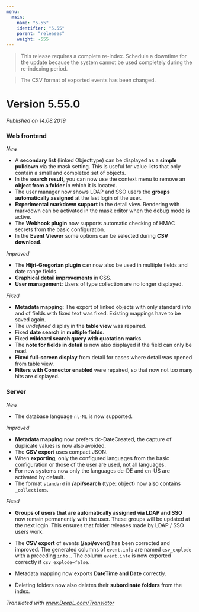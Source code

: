 ```yaml
---
menu:
  main:
    name: "5.55"
    identifier: "5.55"
    parent: "releases"
    weight: -555
---
```


> This release requires a complete re-index. Schedule a downtime for the update because the system cannot be used completely during the re-indexing period.

> The CSV format of exported events has been changed.

# Version 5.55.0

*Published on 14.08.2019*

### Web frontend

*New*

- A **secondary list** (linked Objecttype) can be displayed as a **simple pulldown** via the mask setting. This is useful for value lists that only contain a small and completed set of objects.
- In the **search result**, you can now use the context menu to remove an **object from a folder** in which it is located.
- The user manager now shows LDAP and SSO users the **groups automatically assigned** at the last login of the user.
- **Experimental markdown support** in the detail view. Rendering with markdown can be activated in the mask editor when the debug mode is active.
- The **Webhook plugin** now supports automatic checking of HMAC secrets from the basic configuration.
- In the **Event Viewer** some options can be selected during **CSV download**.

*Improved*

- The **Hijri-Gregorian plugin** can now also be used in multiple fields and date range fields.
- **Graphical detail improvements** in CSS.
- **User management**: Users of type collection are no longer displayed.

*Fixed*

- **Metadata mapping**: The export of linked objects with only standard info and of fields with fixed text was fixed. Existing mappings have to be saved again.
- The *undefined* display in the **table view** was repaired.
- Fixed **date search** in **multiple fields**.
- Fixed **wildcard search query with quotation marks**.
- The **note for fields in detail** is now also displayed if the field can only be read.
- **Fixed full-screen display** from detail for cases where detail was opened from table view.
- **Filters with Connector enabled** were repaired, so that now not too many hits are displayed.

### Server

*New*

- The database language `nl-NL` is now supported.

*Improved*

- **Metadata mapping** now prefers dc-DateCreated, the capture of duplicate values is now also avoided.
- The **CSV expor**t uses compact JSON.
- When **exporting**, only the configured languages from the basic configuration or those of the user are used, not all languages. 
- For new systems now only the languages de-DE and en-US are activated by default. 
- The format `standard` in **/api/search** (type: object) now also contains `_collections`.

*Fixed*

- **Groups of users that are automatically assigned via LDAP and SSO** now remain permanently with the user. These groups will be updated at the next login. This ensures that folder releases made by LDAP / SSO users work.
- The **CSV export** of events (**/api/event**) has been corrected and improved. The generated columns of `event.info` are named `csv_explode` with a preceding `info.`. The column `event.info` is now exported correctly if `csv_explode=false`.

- Metadata mapping now exports **DateTime and Date** correctly.
- Deleting folders now also deletes their **subordinate folders** from the index.

*Translated with www.DeepL.com/Translator*